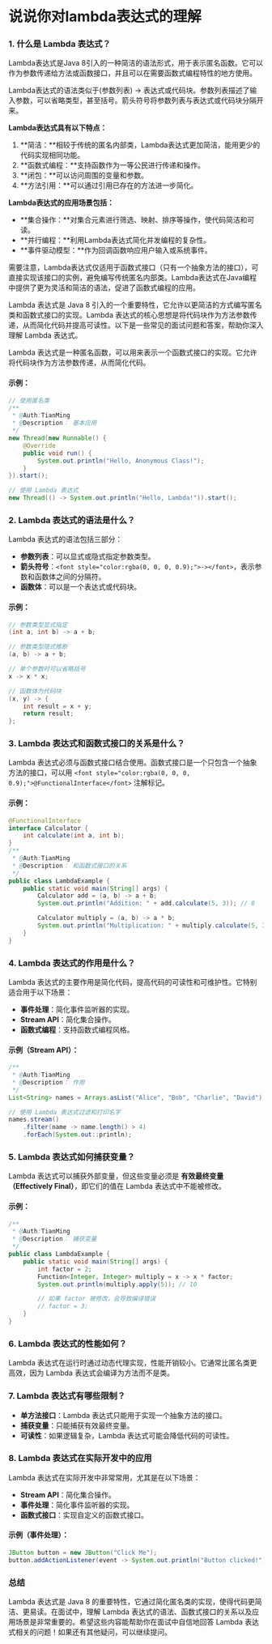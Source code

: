 # 说说你对lambda表达式的理解

### <font style="color:rgba(0, 0, 0, 0.9);">1. </font>**<font style="color:rgba(0, 0, 0, 0.9);">什么是 Lambda 表达式？</font>**

Lambda表达式是Java 8引入的一种简洁的语法形式，用于表示匿名函数。它可以作为参数传递给方法或函数接口，并且可以在需要函数式编程特性的地方使用。

Lambda表达式的语法类似于(参数列表) -> 表达式或代码块。参数列表描述了输入参数，可以省略类型，甚至括号。箭头符号将参数列表与表达式或代码块分隔开来。

**Lambda表达式具有以下特点：**

1. **简洁：**相较于传统的匿名内部类，Lambda表达式更加简洁，能用更少的代码实现相同功能。
2. **函数式编程：**支持函数作为一等公民进行传递和操作。
3. **闭包：**可以访问周围的变量和参数。
4. **方法引用：**可以通过引用已存在的方法进一步简化。

**Lambda表达式的应用场景包括：**

+ **集合操作：**对集合元素进行筛选、映射、排序等操作，使代码简洁和可读。
+ **并行编程：**利用Lambda表达式简化并发编程的复杂性。
+ **事件驱动模型：**作为回调函数响应用户输入或系统事件。

需要注意，Lambda表达式仅适用于函数式接口（只有一个抽象方法的接口），可直接实现该接口的实例，避免编写传统匿名内部类。Lambda表达式在Java编程中提供了更为灵活和简洁的语法，促进了函数式编程的应用。

<font style="color:rgba(0, 0, 0, 0.9);">Lambda 表达式是 Java 8 引入的一个重要特性，它允许以更简洁的方式编写匿名类和函数式接口的实现。Lambda 表达式的核心思想是将代码块作为方法参数传递，从而简化代码并提高可读性。以下是一些常见的面试问题和答案，帮助你深入理解 Lambda 表达式。</font>

<font style="color:rgba(0, 0, 0, 0.9);">Lambda 表达式是一种匿名函数，可以用来表示一个函数式接口的实现。它允许将代码块作为方法参数传递，从而简化代码。</font>

#### <font style="color:rgba(0, 0, 0, 0.9);">示例：</font>

```java
// 使用匿名类
/**
 * @Auth:TianMing
 * @Description： 基本应用
 */
new Thread(new Runnable() {
    @Override
    public void run() {
        System.out.println("Hello, Anonymous Class!");
    }
}).start();

// 使用 Lambda 表达式
new Thread(() -> System.out.println("Hello, Lambda!")).start();
```

### <font style="color:rgba(0, 0, 0, 0.9);">2.</font><font style="color:rgba(0, 0, 0, 0.9);"> </font>**<font style="color:rgba(0, 0, 0, 0.9);">Lambda 表达式的语法是什么？</font>**

<font style="color:rgba(0, 0, 0, 0.9);">Lambda 表达式的语法包括三部分：</font>

+ **<font style="color:rgba(0, 0, 0, 0.9);">参数列表</font>**<font style="color:rgba(0, 0, 0, 0.9);">：可以显式或隐式指定参数类型。</font>
+ **<font style="color:rgba(0, 0, 0, 0.9);">箭头符号</font>**<font style="color:rgba(0, 0, 0, 0.9);">：</font>`<font style="color:rgba(0, 0, 0, 0.9);">-></font>`<font style="color:rgba(0, 0, 0, 0.9);">，表示参数和函数体之间的分隔符。</font>
+ **<font style="color:rgba(0, 0, 0, 0.9);">函数体</font>**<font style="color:rgba(0, 0, 0, 0.9);">：可以是一个表达式或代码块。</font>

#### <font style="color:rgba(0, 0, 0, 0.9);">示例：</font>

```java
// 参数类型显式指定
(int a, int b) -> a + b;

// 参数类型隐式推断
(a, b) -> a + b;

// 单个参数时可以省略括号
x -> x * x;

// 函数体为代码块
(x, y) -> {
    int result = x + y;
    return result;
};
```

### <font style="color:rgba(0, 0, 0, 0.9);">3.</font><font style="color:rgba(0, 0, 0, 0.9);"> </font>**<font style="color:rgba(0, 0, 0, 0.9);">Lambda 表达式和函数式接口的关系是什么？</font>**

<font style="color:rgba(0, 0, 0, 0.9);">Lambda 表达式必须与函数式接口结合使用。函数式接口是一个只包含一个抽象方法的接口，可以用 </font>`<font style="color:rgba(0, 0, 0, 0.9);">@FunctionalInterface</font>`<font style="color:rgba(0, 0, 0, 0.9);"> 注解标记。</font>

#### <font style="color:rgba(0, 0, 0, 0.9);">示例：</font>

```java
@FunctionalInterface
interface Calculator {
    int calculate(int a, int b);
}
/**
 * @Auth:TianMing
 * @Description： 和函数式接口的关系
 */
public class LambdaExample {
    public static void main(String[] args) {
        Calculator add = (a, b) -> a + b;
        System.out.println("Addition: " + add.calculate(5, 3)); // 8

        Calculator multiply = (a, b) -> a * b;
        System.out.println("Multiplication: " + multiply.calculate(5, 3)); // 15
    }
}
```

### <font style="color:rgba(0, 0, 0, 0.9);">4.</font><font style="color:rgba(0, 0, 0, 0.9);"> </font>**<font style="color:rgba(0, 0, 0, 0.9);">Lambda 表达式的作用是什么？</font>**

<font style="color:rgba(0, 0, 0, 0.9);">Lambda 表达式的主要作用是简化代码，提高代码的可读性和可维护性。它特别适合用于以下场景：</font>

+ **<font style="color:rgba(0, 0, 0, 0.9);">事件处理</font>**<font style="color:rgba(0, 0, 0, 0.9);">：简化事件监听器的实现。</font>
+ **<font style="color:rgba(0, 0, 0, 0.9);">Stream API</font>**<font style="color:rgba(0, 0, 0, 0.9);">：简化集合操作。</font>
+ **<font style="color:rgba(0, 0, 0, 0.9);">函数式编程</font>**<font style="color:rgba(0, 0, 0, 0.9);">：支持函数式编程风格。</font>

#### <font style="color:rgba(0, 0, 0, 0.9);">示例（Stream API）：</font>

```java
/**
 * @Auth:TianMing
 * @Description： 作用
 */
List<String> names = Arrays.asList("Alice", "Bob", "Charlie", "David");

// 使用 Lambda 表达式过滤和打印名字
names.stream()
    .filter(name -> name.length() > 4)
    .forEach(System.out::println);
```

### <font style="color:rgba(0, 0, 0, 0.9);">5.</font><font style="color:rgba(0, 0, 0, 0.9);"> </font>**<font style="color:rgba(0, 0, 0, 0.9);">Lambda 表达式如何捕获变量？</font>**

<font style="color:rgba(0, 0, 0, 0.9);">Lambda 表达式可以捕获外部变量，但这些变量必须是 </font>**<font style="color:rgba(0, 0, 0, 0.9);">有效最终变量（Effectively Final）</font>**<font style="color:rgba(0, 0, 0, 0.9);">，即它们的值在 Lambda 表达式中不能被修改。</font>

#### <font style="color:rgba(0, 0, 0, 0.9);">示例：</font>

```java
/**
 * @Auth:TianMing
 * @Description： 捕获变量
 */
public class LambdaExample {
    public static void main(String[] args) {
        int factor = 2;
        Function<Integer, Integer> multiply = x -> x * factor;
        System.out.println(multiply.apply(5)); // 10

        // 如果 factor 被修改，会导致编译错误
        // factor = 3;
    }
}
```

### <font style="color:rgba(0, 0, 0, 0.9);">6.</font><font style="color:rgba(0, 0, 0, 0.9);"> </font>**<font style="color:rgba(0, 0, 0, 0.9);">Lambda 表达式的性能如何？</font>**

<font style="color:rgba(0, 0, 0, 0.9);">Lambda 表达式在运行时通过动态代理实现，性能开销较小。它通常比匿名类更高效，因为 Lambda 表达式会编译为方法而不是类。</font>

### <font style="color:rgba(0, 0, 0, 0.9);">7.</font><font style="color:rgba(0, 0, 0, 0.9);"> </font>**<font style="color:rgba(0, 0, 0, 0.9);">Lambda 表达式有哪些限制？</font>**

+ **<font style="color:rgba(0, 0, 0, 0.9);">单方法接口</font>**<font style="color:rgba(0, 0, 0, 0.9);">：Lambda 表达式只能用于实现一个抽象方法的接口。</font>
+ **<font style="color:rgba(0, 0, 0, 0.9);">捕获变量</font>**<font style="color:rgba(0, 0, 0, 0.9);">：只能捕获有效最终变量。</font>
+ **<font style="color:rgba(0, 0, 0, 0.9);">可读性</font>**<font style="color:rgba(0, 0, 0, 0.9);">：如果逻辑复杂，Lambda 表达式可能会降低代码的可读性。</font>

### <font style="color:rgba(0, 0, 0, 0.9);">8.</font><font style="color:rgba(0, 0, 0, 0.9);"> </font>**<font style="color:rgba(0, 0, 0, 0.9);">Lambda 表达式在实际开发中的应用</font>**

<font style="color:rgba(0, 0, 0, 0.9);">Lambda 表达式在实际开发中非常常用，尤其是在以下场景：</font>

+ **<font style="color:rgba(0, 0, 0, 0.9);">Stream API</font>**<font style="color:rgba(0, 0, 0, 0.9);">：简化集合操作。</font>
+ **<font style="color:rgba(0, 0, 0, 0.9);">事件处理</font>**<font style="color:rgba(0, 0, 0, 0.9);">：简化事件监听器的实现。</font>
+ **<font style="color:rgba(0, 0, 0, 0.9);">函数式接口</font>**<font style="color:rgba(0, 0, 0, 0.9);">：实现自定义的函数式接口。</font>

#### <font style="color:rgba(0, 0, 0, 0.9);">示例（事件处理）：</font>

```java
JButton button = new JButton("Click Me");
button.addActionListener(event -> System.out.println("Button clicked!"));
```

### <font style="color:rgba(0, 0, 0, 0.9);">总结</font>

<font style="color:rgba(0, 0, 0, 0.9);">Lambda 表达式是 Java 8 的重要特性，它通过简化匿名类的实现，使得代码更简洁、更易读。在面试中，理解 Lambda 表达式的语法、函数式接口的关系以及应用场景是非常重要的。希望这些内容能帮助你在面试中自信地回答 Lambda 表达式相关的问题！如果还有其他疑问，可以继续提问。</font>
